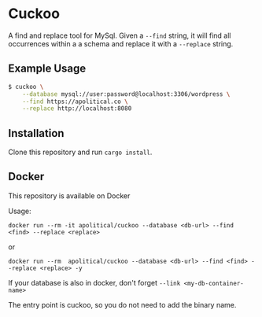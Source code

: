 Cuckoo
======

A find and replace tool for MySql. Given a `--find` string, it will find all occurrences within a
a schema and replace it with a `--replace` string.

Example Usage
-------------

```bash
$ cuckoo \
    --database mysql://user:password@localhost:3306/wordpress \
    --find https://apolitical.co \
    --replace http://localhost:8080
```

Installation
------------

Clone this repository and run `cargo install`.

Docker
------

This repository is available on Docker

Usage:

```
docker run --rm -it apolitical/cuckoo --database <db-url> --find <find> --replace <replace>
```

or

```
docker run --rm  apolitical/cuckoo --database <db-url> --find <find> --replace <replace> -y
```

If your database is also in docker, don't forget `--link <my-db-container-name>`

The entry point is cuckoo, so you do not need to add the binary name.
